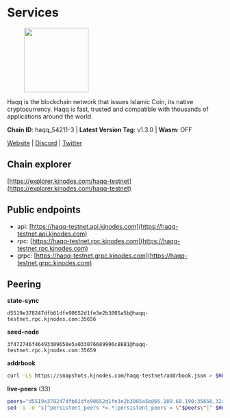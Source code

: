 # Services

<figure><img src="https://raw.githubusercontent.com/kj89/testnet_manuals/main/pingpub/logos/haqq.png" width="150" alt=""><figcaption></figcaption></figure>

Haqq is the blockchain network that issues Islamic Coin,  its native cryptocurrency. Haqq is fast, trusted and  compatible with thousands of applications around the world.

**Chain ID**: haqq_54211-3 | **Latest Version Tag**: v1.3.0 | **Wasm**: OFF

[Website](https://islamiccoin.net) | [Discord](https://discord.gg/hU9MHG5kZq) | [Twitter](https://twitter.com/Islamic_Coin)


## Chain explorer
[https://explorer.kjnodes.com/haqq-testnet](https://explorer.kjnodes.com/haqq-testnet)

## Public endpoints

* api: [https://haqq-testnet.api.kjnodes.com](https://haqq-testnet.api.kjnodes.com)
* rpc: [https://haqq-testnet.rpc.kjnodes.com](https://haqq-testnet.rpc.kjnodes.com)
* grpc: [https://haqq-testnet.grpc.kjnodes.com](https://haqq-testnet.grpc.kjnodes.com)

## Peering

**state-sync**

```text
d5519e378247dfb61dfe90652d1fe3e2b3005a5b@haqq-testnet.rpc.kjnodes.com:35656
```

**seed-node**

```text
3f472746f46493309650e5a033076689996c8881@haqq-testnet.rpc.kjnodes.com:35659
```

**addrbook**
```bash
curl -Ls https://snapshots.kjnodes.com/haqq-testnet/addrbook.json > $HOME/.haqqd/config/addrbook.json
```

**live-peers** (33)
```bash
peers="d5519e378247dfb61dfe90652d1fe3e2b3005a5b@65.109.68.190:35656,32a8eec046b95e8646ff0810b4596dc7083a0beb@65.108.145.131:26656,ee4db669ed2ff87cb2a47f848fa061517eb47737@161.97.151.46:26656,56158e0f2acf850114e82644afceb565a73b08cc@185.144.99.95:26656,23ff658b56fbb8bc73372973a34733ff5d79b435@142.132.202.50:11604,0833039f717227ccd156d156ea772746b8ac6d71@146.19.24.139:26656,360d7095f3c1250a013cfe66c43a3f0790782f78@84.46.254.50:26656,6771e65c1b30cc514faf5943320fdda480fe9124@95.216.39.183:26656,24e894d4d8a18276acf6051cccf369a1ce69842d@65.108.151.105:26656,0629018cef2e53288757381ffdc0b84cbb5931cc@95.216.1.249:26656,d8d8378108d4963ecdbb50e2f1712bc6f785f52c@154.26.157.227:35656,ba56c564a5430632e59e2b08fc348735bc56b32f@154.12.232.140:26656,00b1befaceba6b0178d2b6076ae0968adf4bd7b5@65.108.67.152:26656,f57fae1bdea281392b563a58978a2d8c0a37725f@95.217.233.234:26656,2d13d679b64e1a574904a140f72815644ec71131@65.21.133.125:30656,b09a7df87767ae782099d5ee352d679e3260247a@65.108.124.219:34656,ed145a35b436878c1f1c10634bd18600f3696e17@95.217.181.142:26656,3df5a68b919177179c6dcb0b9c9354fd6bbba1c8@65.109.92.240:20116,6fad54232f11a0306bd0d942c2ec5f9ba0ae2f1a@34.91.54.209:26656,b9e8ec4eeb359e1b3cf5675563e72787b9d40adf@95.217.132.146:26656,59af99085c961a6a5c8dc4bc8b3abffda16ddccb@135.181.38.62:26656,927a323649e7dd8d4c75da6e5edaee439652b46f@65.109.92.241:20116,64a840f6f5344a22a485b2818f9da9a457d42827@95.217.57.232:36656,e0e50095bf450bb28150649be569331f97be9726@85.10.197.4:35656,48a2a7762a579d25bca95b0a3548b714238dd60b@213.239.216.252:20656,922d76c72392b5b69c03a4ae56b3aba544ff1139@144.126.194.175:26656,077d5d9169efb4b070ce7895d680a9d2148d522c@195.201.195.40:36656,d59dc597f0d41bcbc7ff53374686affb143726c2@51.195.203.103:35656,90b40d2b773090b82aa7788c2d1937e4fd6d2dc0@65.108.231.124:19656,51e4544568cf880451bfffc292de88adc472f0e0@34.147.126.38:26656,78e3ef8adf819b479acc13a2f92ab5c0fa350aeb@66.45.231.30:11464,8558de1d3062319bb877316c5c33e704f1e0a972@84.46.242.147:26656,9444cf6e8cc3e452f8006acce0283d87ee663b7a@185.163.125.253:35656"
sed -i -e "s|^persistent_peers *=.*|persistent_peers = \"$peers\"|" $HOME/.haqqd/config/config.toml
```
